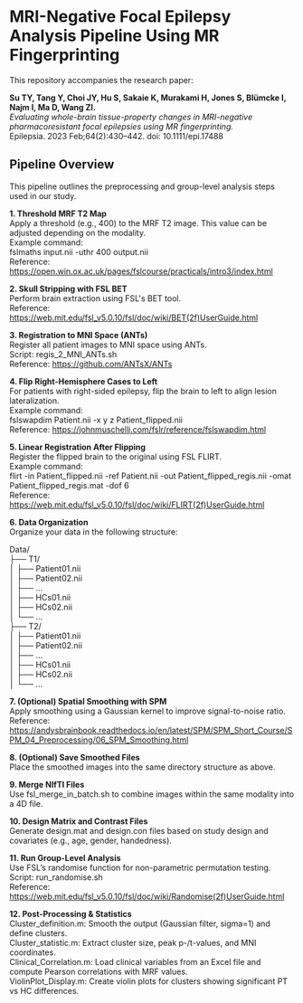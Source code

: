 # MRI-Negative Focal Epilepsy Analysis Pipeline Using MR Fingerprinting
This repository accompanies the research paper:

**Su TY, Tang Y, Choi JY, Hu S, Sakaie K, Murakami H, Jones S, Blümcke I, Najm I, Ma D, Wang ZI.**  
_Evaluating whole-brain tissue-property changes in MRI-negative pharmacoresistant focal epilepsies using MR fingerprinting._  
Epilepsia. 2023 Feb;64(2):430–442. doi: 10.1111/epi.17488

## Pipeline Overview
This pipeline outlines the preprocessing and group-level analysis steps used in our study.  

**1. Threshold MRF T2 Map**  
Apply a threshold (e.g., 400) to the MRF T2 image. This value can be adjusted depending on the modality.  
Example command:  
fslmaths input.nii -uthr 400 output.nii  
Reference: https://open.win.ox.ac.uk/pages/fslcourse/practicals/intro3/index.html  

**2. Skull Stripping with FSL BET**  
Perform brain extraction using FSL's BET tool.  
Reference: https://web.mit.edu/fsl_v5.0.10/fsl/doc/wiki/BET(2f)UserGuide.html

**3. Registration to MNI Space (ANTs)**  
Register all patient images to MNI space using ANTs.  
Script: regis_2_MNI_ANTs.sh  
Reference: https://github.com/ANTsX/ANTs

**4. Flip Right-Hemisphere Cases to Left**  
For patients with right-sided epilepsy, flip the brain to left to align lesion lateralization.  
Example command:  
fslswapdim Patient.nii -x y z Patient_flipped.nii  
Reference: https://johnmuschelli.com/fslr/reference/fslswapdim.html  

**5. Linear Registration After Flipping**  
Register the flipped brain to the original using FSL FLIRT.  
Example command:  
flirt -in Patient_flipped.nii -ref Patient.nii -out Patient_flipped_regis.nii -omat Patient_flipped_regis.mat -dof 6  
Reference: https://web.mit.edu/fsl_v5.0.10/fsl/doc/wiki/FLIRT(2f)UserGuide.html  

**6. Data Organization**  
Organize your data in the following structure:  

Data/  
├── T1/  
│   ├── Patient01.nii  
│   ├── Patient02.nii  
│   ├── ...  
│   ├── HCs01.nii  
│   ├── HCs02.nii  
│   └── ...  
├── T2/  
│   ├── Patient01.nii  
│   ├── Patient02.nii  
│   ├── ...  
│   ├── HCs01.nii  
│   ├── HCs02.nii  
│   └── ...  
    
**7. (Optional) Spatial Smoothing with SPM**  
Apply smoothing using a Gaussian kernel to improve signal-to-noise ratio.  
Reference: https://andysbrainbook.readthedocs.io/en/latest/SPM/SPM_Short_Course/SPM_04_Preprocessing/06_SPM_Smoothing.html  

**8. (Optional) Save Smoothed Files**  
Place the smoothed images into the same directory structure as above.  

**9. Merge NIfTI Files**  
Use fsl_merge_in_batch.sh to combine images within the same modality into a 4D file.  

**10. Design Matrix and Contrast Files**  
Generate design.mat and design.con files based on study design and covariates (e.g., age, gender, handedness).  

**11. Run Group-Level Analysis**  
Use FSL’s randomise function for non-parametric permutation testing.  
Script: run_randomise.sh  
Reference: https://web.mit.edu/fsl_v5.0.10/fsl/doc/wiki/Randomise(2f)UserGuide.html  

**12. Post-Processing & Statistics**  
Cluster_definition.m: Smooth the output (Gaussian filter, sigma=1) and define clusters.  
Cluster_statistic.m: Extract cluster size, peak p-/t-values, and MNI coordinates.  
Clinical_Correlation.m: Load clinical variables from an Excel file and compute Pearson correlations with MRF values.  
ViolinPlot_Display.m: Create violin plots for clusters showing significant PT vs HC differences.  
